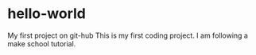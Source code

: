 # hello-world
My first project on git-hub
This is my first coding project. I am following a make school tutorial.

